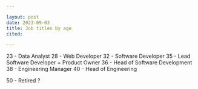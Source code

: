 ```yaml
---

layout: post
date: 2023-09-03
title: Job titles by age
cited: 

---
```


23 - Data Analyst
28 - Web Developer
32 - Software Developer
35 - Lead Software Developer + Product Owner
36 - Head of Software Development
38 - Engineering Manager
40 - Head of Engineering


50 - Retired ? 